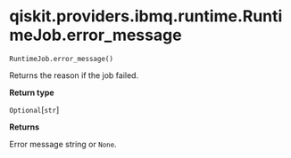 # qiskit.providers.ibmq.runtime.RuntimeJob.error\_message

`RuntimeJob.error_message()`

Returns the reason if the job failed.

**Return type**

`Optional`\[`str`]

**Returns**

Error message string or `None`.
